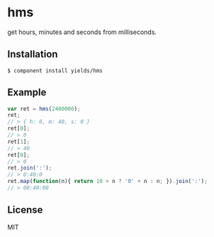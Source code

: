 
# hms

  get hours, minutes and seconds from milliseconds.

## Installation

    $ component install yields/hms

## Example

```js
var ret = hms(2400000);
ret;
// > { h: 0, m: 40, s: 0 }
ret[0];
// > 0
ret[1];
// > 40
ret[0];
// > 0
ret.join(':');
// > 0:40:0
ret.map(function(n){ return 10 > n ? '0' + n : n; }).join(':');
// > 00:40:00
```

## License

  MIT
